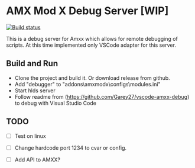 # AMX Mod X Debug Server [WIP]
[![Build status](https://ci.appveyor.com/api/projects/status/vu3fovmx1082ioff?svg=true)](https://ci.appveyor.com/project/Garey/amxx-debugger-server)

This is a debug server for Amxx which allows for remote debugging of scripts. At this time implemented only VSCode adapter for this server.

## Build and Run

* Clone the project and build it. Or download release from github.
* Add "debugger" to "addons\amxmodx\configs\modules.ini"
* Start hlds server
* Follow readme from (https://github.com/Garey27/vscode-amxx-debug) to debug with Visual Studio Code

## TODO

- [ ] Test on linux
- [ ] Change hardcode port 1234 to cvar or config.
- [ ] Add API to AMXX?

